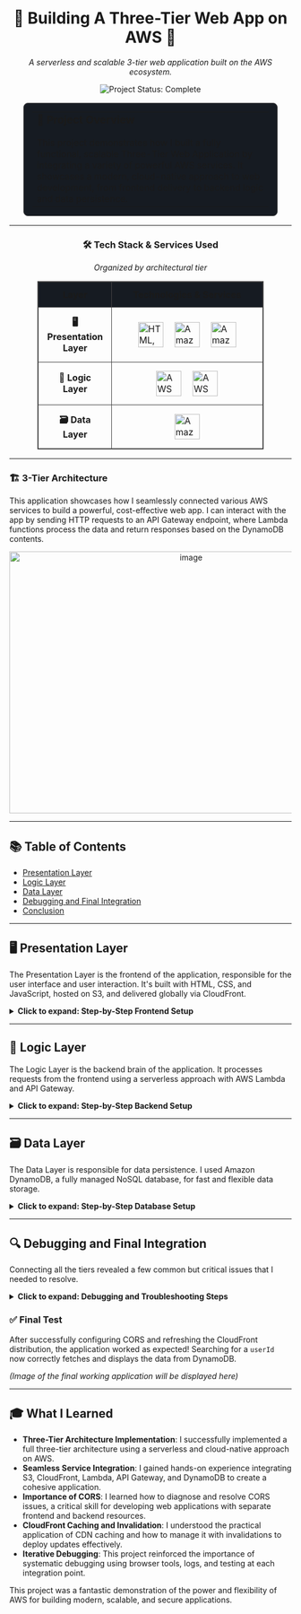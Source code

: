 <div align="center">

# 🚀 Building A Three-Tier Web App on AWS 🚀

*A serverless and scalable 3-tier web application built on the AWS ecosystem.*

</div>

<!-- Project Status & Socials -->
<p align="center">
  <img src="https://img.shields.io/badge/Project_Status-Complete-brightgreen?style=for-the-badge" alt="Project Status: Complete"/>
  <!-- Optional: Add your social links -->
  <!-- <a href="YOUR_LINKEDIN_URL"><img src="https://img.shields.io/badge/LinkedIn-0077B5?style=for-the-badge&logo=linkedin&logoColor=white" alt="LinkedIn"/></a> -->
  <!-- <a href="YOUR_PORTFOLIO_URL"><img src="https://img.shields.io/badge/Portfolio-WebApp-blue?style=for-the-badge&logo=google-chrome&logoColor=white" alt="Portfolio"/></a> -->
</p>

<!-- Introduction Card -->
<div align="center">
  <table style="width: 90%; border: 1px solid #444; border-radius: 8px; background-color: #161b22; padding: 15px;">
    <tr>
      <td>
        <h3 style="margin-top: 0;">🎯 Project Overview</h3>
        <p style="margin-bottom: 0;">This project demonstrates how I built a fully functional, scalable Three-Tier Web Application by integrating a variety of powerful AWS services. It showcases a modern, cloud-native approach to web development, from frontend delivery to backend logic and data persistence.</p>
      </td>
    </tr>
  </table>
</div>

---

<div align="center">

### 🛠️ Tech Stack & Services Used

*Organized by architectural tier*

</div>

<!-- The entire table is centered -->
<div align="center">
  <table style="width: 80%; border-collapse: collapse; border: 1px solid #444;">
    <thead style="background-color: #161b22;">
      <tr>
        <th style="border: 1px solid #444; padding: 12px; text-align: center;">Layer</th>
        <th style="border: 1px solid #444; padding: 12px; text-align: center;">Technologies & Services</th>
      </tr>
    </thead>
    <tbody>
      <!-- Presentation Layer Row -->
      <tr>
        <td style="width: 30%; border: 1px solid #444; padding: 15px; text-align: center; vertical-align: middle;">
          <strong>🖥️ Presentation Layer</strong>
        </td>
        <td style="border: 1px solid #444; padding: 15px;">
          <div style="display: flex; justify-content: center; align-items: center; gap: 20px;">
            <img src="https://skillicons.dev/icons?i=html,css,js" alt="HTML, CSS, JS" height="45">
            <img src="https://icon.icepanel.io/AWS/svg/Storage/Simple-Storage-Service.svg" alt="Amazon S3" height="45">
            <img src="https://icon.icepanel.io/AWS/svg/Networking-Content-Delivery/CloudFront.svg" alt="Amazon CloudFront" height="45">
          </div>
        </td>
      </tr>
      <!-- Logic Layer Row -->
      <tr>
        <td style="border: 1px solid #444; padding: 15px; text-align: center; vertical-align: middle;">
          <strong>🧠 Logic Layer</strong>
        </td>
        <td style="border: 1px solid #444; padding: 15px;">
          <div style="display: flex; justify-content: center; align-items: center; gap: 20px;">
            <img src="https://icon.icepanel.io/AWS/svg/App-Integration/API-Gateway.svg" alt="AWS API Gateway" height="45">
            <img src="https://icon.icepanel.io/AWS/svg/Compute/Lambda.svg" alt="AWS Lambda" height="45">
          </div>
        </td>
      </tr>
      <!-- Data Layer Row -->
      <tr>
        <td style="border: 1px solid #444; padding: 15px; text-align: center; vertical-align: middle;">
          <strong>🗃️ Data Layer</strong>
        </td>
        <td style="border: 1px solid #444; padding: 15px;">
          <div style="display: flex; justify-content: center; align-items: center; gap: 20px;">
            <img src="https://icon.icepanel.io/AWS/svg/Database/DynamoDB.svg" alt="Amazon DynamoDB" height="45">
          </div>
        </td>
      </tr>
    </tbody>
  </table>
</div>


---

  ### 🏗️ 3-Tier Architecture

This application showcases how I seamlessly connected various AWS services to build a powerful, cost-effective web app. I can interact with the app by sending HTTP requests to an API Gateway endpoint, where Lambda functions process the data and return responses based on the DynamoDB contents.

<p align="center">
  <img width="633" height="467" alt="image" src="https://github.com/user-attachments/assets/4b8913d0-1a18-4913-942c-7055cb0cf93e" />
</p>

---

## 📚 Table of Contents

*   [Presentation Layer](#-presentation-layer)
*   [Logic Layer](#-logic-layer)
*   [Data Layer](#-data-layer)
*   [Debugging and Final Integration](#-debugging-and-final-integration)
*   [Conclusion](#-what-i-learned)

---

## 🖥️ Presentation Layer

The Presentation Layer is the frontend of the application, responsible for the user interface and user interaction. It's built with HTML, CSS, and JavaScript, hosted on S3, and delivered globally via CloudFront.

<details>
<summary><strong>Click to expand: Step-by-Step Frontend Setup</strong></summary>

### Step 1: Setting Up the Frontend Files

The foundation of the web application consists of three core files:

*   **`index.html`**: This file sets up the fundamental HTML structure of the web app, including the layout for content and interactive buttons.
*   **`styles.css`**: This file manages the application's visual appearance, ensuring it is user-friendly and responsive across different devices.
*   **`script.js`**: This file powers the app's interactivity, handling API requests to the AWS backend and displaying the retrieved data on the page.

### Step 2: Create an S3 Bucket and Host Files

I used an Amazon S3 bucket for scalable object storage, making it the ideal choice for hosting the static `HTML`, `CSS`, and `JavaScript` files.

<img width="1342" height="470" alt="image" src="https://github.com/user-attachments/assets/74b47315-23e2-4812-bfce-8239df16815d" />


### Step 3: Create a CloudFront Distribution

To ensure low latency and high transfer speeds for users worldwide, I set up Amazon CloudFront, a Content Delivery Network (CDN), to serve the content from the S3 bucket.

#### Key Configuration Steps:
1.  **Create a CloudFront Distribution**: I pointed the distribution's origin to my S3 bucket.
2.  **Configure Origin Access Control (OAC)**: I enabled OAC to restrict direct access to the S3 bucket, ensuring that content is only served through CloudFront.
3.  **Set Default Root Object**: I set `index.html` as the default root object.
4.  **Update S3 Bucket Policy**: I updated the S3 bucket policy to grant CloudFront's OAC the necessary permissions to get objects.

Now, I can access my website using the secure CloudFront distribution URL.

<img width="1366" height="679" alt="image" src="https://github.com/user-attachments/assets/d59fa25a-d461-4476-88a8-3c00cc79e5ab" />


</details>

---

## 🧠 Logic Layer

The Logic Layer is the backend brain of the application. It processes requests from the frontend using a serverless approach with AWS Lambda and API Gateway.

<details>
<summary><strong>Click to expand: Step-by-Step Backend Setup</strong></summary>

### Step 1: Creating the Lambda Function

I wrote a Lambda function in NodeJs to handle the backend logic. When triggered, this function queries the DynamoDB table based on the `userId` passed from the frontend.

<img width="1348" height="511" alt="image" src="https://github.com/user-attachments/assets/0ccbd92c-8486-4b6c-81ae-220e6d7fb49c" />


### Step 2: Create API Gateway

API Gateway acts as the front door for the Lambda function. I set up a REST API to expose the Lambda function to the internet securely.

#### Key Configuration Steps:
1.  **Create a REST API**: I chose the REST API type for its flexibility.
2.  **Define a Resource and Method**: I created a `/users` resource with a `GET` method.
3.  **Link to Lambda**: I integrated the `GET` method with my Lambda function, allowing API Gateway to trigger it.
4.  **Deploy the API**: I deployed the API to a stage (e.g., `prod`) to make it publicly accessible.

This provides an **Invoke URL** that the frontend JavaScript can call.

<img width="1069" height="410" alt="image" src="https://github.com/user-attachments/assets/27a2612e-7d6c-48a2-9f1a-72321ccef885" />


</details>

---

## 🗃️ Data Layer

The Data Layer is responsible for data persistence. I used Amazon DynamoDB, a fully managed NoSQL database, for fast and flexible data storage.

<details>
<summary><strong>Click to expand: Step-by-Step Database Setup</strong></summary>

### Step 1: Create a DynamoDB Table

I set up a simple DynamoDB table to store user data.

*   **Table Name**: `UserData`
*   **Partition Key**: `userId` (String)

After creating the table, I added some dummy data to test with.

<img width="957" height="323" alt="image" src="https://github.com/user-attachments/assets/20f42c59-d80b-4013-bd07-6d5ba9c84f1b" />


### Step 2: Grant Lambda Permissions

To allow the Lambda function to read from the DynamoDB table, I attached the `DynamoDBReadDataOnly` policy to the Lambda function's execution role in IAM.

<img width="1041" height="285" alt="image" src="https://github.com/user-attachments/assets/0b5c22bc-6152-45da-8722-4b416551d8c5" />


</details>

---

## 🔍 Debugging and Final Integration

Connecting all the tiers revealed a few common but critical issues that I needed to resolve.

<details>
<summary><strong>Click to expand: Debugging and Troubleshooting Steps</strong></summary>

### Issue 1: Missing API URL in `script.js`
Initially, the frontend couldn't communicate with the backend. Using the browser's developer tools, I found an error in `script.js`: the API Gateway Invoke URL was missing. I added the URL and re-uploaded the file to S3.

*(Image of the updated script.js file will be displayed here)*

### Issue 2: CloudFront Cache Invalidation
After updating the `script.js` file in S3, the website still didn't work because CloudFront was serving the old, cached version. I created a CloudFront **invalidation** for `/*` to force it to fetch the latest version of all files.

*(Image of CloudFront invalidation will be displayed here)*

### Issue 3: CORS Error
The final hurdle was a **CORS (Cross-Origin Resource Sharing)** error. The browser blocked the request because the API Gateway was not configured to accept requests from the CloudFront domain.

#### Solution:
1.  **Enable CORS in API Gateway**: I used the "Enable CORS" action in the API Gateway console, which automatically sets up the necessary `OPTIONS` method and headers. I specified my CloudFront URL as an allowed origin.
2.  **Add CORS Header in Lambda**: As a final step, I added the `Access-Control-Allow-Origin: '*'` header to the response object in my Lambda function to ensure the browser would accept the cross-origin response.

*(Images of enabling CORS and the final Lambda code will be displayed here)*

</details>

### ✅ Final Test

After successfully configuring CORS and refreshing the CloudFront distribution, the application worked as expected! Searching for a `userId` now correctly fetches and displays the data from DynamoDB.

*(Image of the final working application will be displayed here)*

---

## 🎓 What I Learned

*   **Three-Tier Architecture Implementation**: I successfully implemented a full three-tier architecture using a serverless and cloud-native approach on AWS.
*   **Seamless Service Integration**: I gained hands-on experience integrating S3, CloudFront, Lambda, API Gateway, and DynamoDB to create a cohesive application.
*   **Importance of CORS**: I learned how to diagnose and resolve CORS issues, a critical skill for developing web applications with separate frontend and backend resources.
*   **CloudFront Caching and Invalidation**: I understood the practical application of CDN caching and how to manage it with invalidations to deploy updates effectively.
*   **Iterative Debugging**: This project reinforced the importance of systematic debugging using browser tools, logs, and testing at each integration point.

This project was a fantastic demonstration of the power and flexibility of AWS for building modern, scalable, and secure applications.
